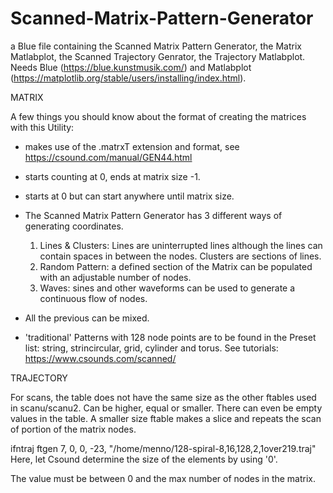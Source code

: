 # Scanned-Matrix-Pattern-Generator

a Blue file containing the Scanned Matrix Pattern Generator, the Matrix Matlabplot, the Scanned Trajectory Genrator, the Trajectory Matlabplot. Needs Blue (https://blue.kunstmusik.com/) and Matlabplot (https://matplotlib.org/stable/users/installing/index.html).

MATRIX

A few things you should know about the format of creating the matrices with this Utility:
- makes use of the .matrxT extension and format, see https://csound.com/manual/GEN44.html
- starts counting at 0, ends at matrix size -1.
- starts at 0 but can start anywhere until matrix size.

- The Scanned Matrix Pattern Generator has 3 different ways of generating coordinates.
    1. Lines & Clusters: Lines are uninterrupted lines although the lines can contain spaces in between the nodes. Clusters are sections of lines.
    2. Random Pattern: a defined section of the Matrix can be populated with an adjustable number of nodes.
    3. Waves: sines and other waveforms can be used to generate a continuous flow of nodes.
- All the previous can be mixed.
- 'traditional' Patterns with 128 node points are to be found in the Preset list: string, strincircular, grid, cylinder and torus. See tutorials: https://www.csounds.com/scanned/


TRAJECTORY  

For scans, the table does not have the same size as the other ftables used in scanu/scanu2. Can be higher, equal or smaller. There can even be empty values in the table.
A smaller size ftable makes a slice and repeats the scan of portion of the matrix nodes.

ifntraj ftgen   7, 0, 0, -23, "/home/menno/128-spiral-8,16,128,2,1over219.traj"     Here, let Csound determine the size of the elements by using '0'.

The value must be between 0 and the max number of nodes in the matrix. 
